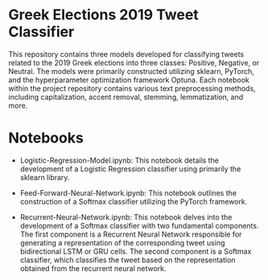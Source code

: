 # Greek Elections 2019 Tweet Classifier
This repository contains three models developed for classifying tweets related to the 2019 Greek elections into three classes: Positive, Negative, or Neutral. 
The models were primarily constructed utilizing sklearn, PyTorch, and the hyperparameter optimization framework Optuna.
Each notebook within the project repository contains various text preprocessing methods, including capitalization, accent removal, stemming, lemmatization, and more.

# Notebooks
- Logistic-Regression-Model.ipynb: This notebook details the development of a Logistic Regression classifier using primarily the sklearn library.

- Feed-Forward-Neural-Network.ipynb: This notebook outlines the construction of a Softmax classifier utilizing the PyTorch framework.

- Recurrent-Neural-Network.ipynb: This notebook delves into the development of a Softmax classifier with two fundamental components. The first component is a Recurrent Neural Network responsible for generating a representation of the corresponding tweet using bidirectional LSTM or GRU cells. The second component is a Softmax classifier, which classifies the tweet based on the representation obtained from the recurrent neural network.

